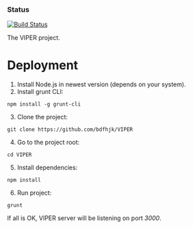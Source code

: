 ### Status
[![Build Status](https://travis-ci.org/bdfhjk/VIPER.svg?branch=master)](https://travis-ci.org/bdfhjk/VIPER)

The VIPER project.

# Deployment

1. Install Node.js in newest version (depends on your system).
2. Install grunt CLI:
````
npm install -g grunt-cli
````
3. Clone the project:
````
git clone https://github.com/bdfhjk/VIPER
````
4. Go to the project root:
````
cd VIPER
````
5. Install dependencies:
````
npm install
````
6. Run project:
````
grunt
````

If all is OK, VIPER server will be listening on port *3000*.
